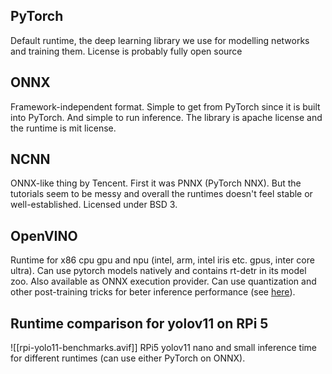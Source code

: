 ## PyTorch
Default runtime, the deep learning library we use for modelling networks and training them.
License is probably fully open source
## ONNX
Framework-independent format. Simple to get from PyTorch since it is built into PyTorch. And simple to run inference.
The library is apache license and the runtime is mit license.
## NCNN
ONNX-like thing by Tencent. First it was PNNX (PyTorch NNX). But the tutorials seem to be messy and overall the runtimes doesn't feel stable or well-established.
Licensed under BSD 3.
## OpenVINO
Runtime for x86 cpu gpu and npu (intel, arm, intel iris etc. gpus, inter core ultra). Can use pytorch models natively and contains rt-detr in its model zoo. Also available as ONNX execution provider.
Can use quantization and other post-training tricks for beter inference performance (see [here](https://github.com/openvinotoolkit/openvino_notebooks/blob/383cfbd020483f2b1c52ff0daf1a47b192732770/notebooks/depth-anything/depth-anything.ipynb)).
## Runtime comparison for yolov11 on RPi 5
![[rpi-yolo11-benchmarks.avif]]
RPi5 yolov11 nano and small inference time for different runtimes (can use either PyTorch on ONNX).